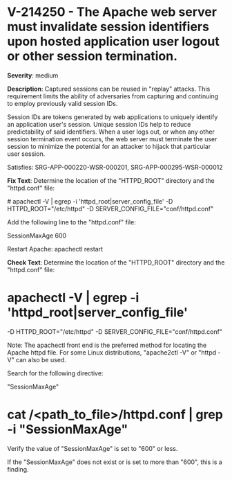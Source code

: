 # V-214250 - The Apache web server must invalidate session identifiers upon hosted application user logout or other session termination.

**Severity**: medium

**Description**:
Captured sessions can be reused in "replay" attacks. This requirement limits the ability of adversaries from capturing and continuing to employ previously valid session IDs.

Session IDs are tokens generated by web applications to uniquely identify an application user's session. Unique session IDs help to reduce predictability of said identifiers. When a user logs out, or when any other session termination event occurs, the web server must terminate the user session to minimize the potential for an attacker to hijack that particular user session.

Satisfies: SRG-APP-000220-WSR-000201, SRG-APP-000295-WSR-000012

**Fix Text**:
 Determine the location of the "HTTPD\_ROOT" directory and the "httpd\.conf" file:

\# apachectl \-V \| egrep \-i 'httpd\_root\|server\_config\_file'
\-D HTTPD\_ROOT="/etc/httpd"
\-D SERVER\_CONFIG\_FILE="conf/httpd\.conf"

Add the following line to the "httpd\.conf" file:

SessionMaxAge 600

Restart Apache: apachectl restart

**Check Text**:
Determine the location of the "HTTPD_ROOT" directory and the "httpd.conf" file:

# apachectl -V | egrep -i 'httpd_root|server_config_file'
-D HTTPD_ROOT="/etc/httpd"
-D SERVER_CONFIG_FILE="conf/httpd.conf"

Note: The apachectl front end is the preferred method for locating the Apache httpd file. For some Linux distributions, "apache2ctl -V" or  "httpd -V" can also be used. 

Search for the following directive:

"SessionMaxAge"

# cat /<path_to_file>/httpd.conf | grep -i "SessionMaxAge"

Verify the value of "SessionMaxAge" is set to "600" or less.

If the "SessionMaxAge" does not exist or is set to more than "600", this is a finding.
